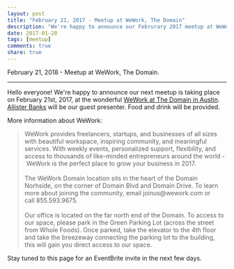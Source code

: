 ```yaml
---
layout: post
title: "February 21, 2017 - Meetup at WeWork, The Domain"
description: "We're happy to announce our Februrary 2017 meetup at WeWork at The Domain, co-sponsored by The Domain Apple Store Business Team and Jamf Software."
date: 2017-01-28
tags: [meetup]
comments: true
share: true
---
```


February 21, 2018 - Meetup at WeWork, The Domain.

--- 

Hello everyone! We're happy to announce our next meetup is taking place on February 21st, 2017, at the wonderful [WeWork at The Domain in Austin](https://www.wework.com/buildings/domain--austin--TX). [Allister Banks](https://github.com/arubdesu) will be our guest presenter. Food and drink will be provided.

More information about WeWork:

<blockquote>
WeWork provides freelancers, startups, and businesses of all sizes with beautiful workspace, inspiring community, and meaningful services. With weekly events, personalized support, flexibility, and access to thousands of like-minded entrepreneurs around the world - WeWork is the perfect place to grow your business in 2017.
<br /><br />
The WeWork Domain location sits in the heart of the Domain Norhside, on the corner of Domain Blvd and Domain Drive. To learn more about joining the community, email joinus@wework.com or call 855.593.9675.
<br /><br />
Our office is located on the far north end of the Domain. To access to our space, please park in the Green Parking Lot (across the street from Whole Foods). Once parked, take the elevator to the 4th floor and take the breezeway connecting the parking lot to the building, this will gain you direct access to our space.
</blockquote>

Stay tuned to this page for an EventBrite invite in the next few days.